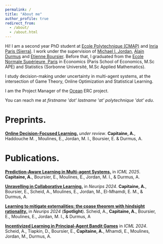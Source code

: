 ```yaml
---
permalink: /
title: "About me"
author_profile: true
redirect_from: 
  - /about/
  - /about.html
---
```

Hi! I am a second year PhD student at [Ecole Polytechnique (CMAP)](https://cmap.ip-paris.fr/) and [Inria Paris (Sierra)](https://www.inria.fr/fr/sierra). I work under the supervision of [Michael I. Jordan](https://people.eecs.berkeley.edu/~jordan/), [Alain Durmus](https://scholar.google.fr/citations?user=nqLKv6EAAAAJ&hl=fr) and [Etienne Boursier](https://eboursier.github.io/). Before that, I graduated from the [Ecole Normale Supérieure, Paris](https://www.ens.psl.eu/) in Economics (Paris School of Economics, M.Sc APE) and Statistics (Sorbonne Université, M.Sc Applied Mathematics).

I study decision-making under uncertainty in multi-agent systems, at the intersection of Game Theory, Online Optimization and Statistical Learning. 

I am the Project Manager of the [Ocean](https://oceanerc.com/) ERC project.  

You can reach me at *firstname 'dot' lastname 'at' polytechnique 'dot' edu*.

Preprints.
======
[**Online Decision-Focused Learning.**](https://arxiv.org/abs/2505.13564) *under review*.
**Capitaine, A.**, Haddouche M. , Moulines, E., Jordan, M. I., Boursier, E. & Durmus, A.

Publications.
======
[**Prediction-Aware Learning in Multi-agent Systems.**](https://arxiv.org/abs/2501.19144) in *_ICML 2025_*.
**Capitaine, A.**, Boursier, E., Moulines, E., Jordan, M. I., & Durmus, A.

[**Unravelling in Collaborative Learning.**](https://arxiv.org/abs/2407.14332) in *_Neurips 2024_*. 
**Capitaine, A.**, Boursier, E., Scheid, A., Moulines, E., Jordan, M., El-Mhamdi, E. M., & Durmus, A. 

[**Learning to mitigate externalities: the coase theorem with hindsight rationality.**](https://arxiv.org/abs/2406.19824) in *_Neurips 2024_* (**Spotlight**).
Scheid, A., **Capitaine, A.**, Boursier, E., Moulines, E., Jordan, M. I., & Durmus, A

[**Incentivized Learning in Principal-Agent Bandit Games**](https://arxiv.org/abs/2403.03811) in *_ICML 2024_*.
Scheid, A., Tiapkin, D., Boursier, E., **Capitaine, A.**, Mhamdi, E., Moulines, Jordan, M., Durmus, A.

